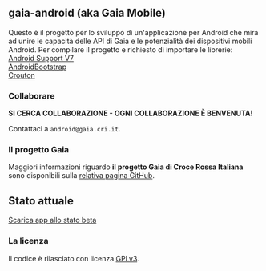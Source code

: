 ## gaia-android (aka Gaia Mobile)

Questo è il progetto per lo sviluppo di un'applicazione per Android che mira ad unire le capacità delle API di Gaia e le potenzialità dei dispositivi mobili Android.
Per compilare il progetto e richiesto di importare le librerie:<br>
[Android Support V7](https://developer.android.com/tools/support-library/setup.html)<br>
[AndroidBootstrap](https://github.com/Bearded-Hen/Android-Bootstrap)<br>
[Crouton](https://github.com/keyboardsurfer/Crouton)


### Collaborare

**SI CERCA COLLABORAZIONE - OGNI COLLABORAZIONE È BENVENUTA!**

Contattaci a `android@gaia.cri.it`.


### Il progetto Gaia

Maggiori informazioni riguardo **il progetto Gaia di Croce Rossa Italiana** sono disponibili sulla [relativa pagina GitHub](http://github.com/CroceRossaCatania/gaia).


## Stato attuale

[Scarica app allo stato beta](https://github.com/CroceRossaItaliana/gaia-android/blob/master/GaiaAndroidV0.6.7.apk?raw=true)


### La licenza 

Il codice è rilasciato con licenza [GPLv3](https://github.com/AlfioEmanueleFresta/gaia-android/LICENSE.txt).


